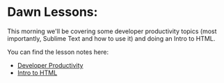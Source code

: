 # Dawn Lessons:

This morning we'll be covering some developer productivity topics (most importantly, Sublime Text and how to use it) and doing an Intro to HTML.

You can find the lesson notes here:
  * [Developer Productivity](developer_productivity.md)
  * [Intro to HTML](intro_html.md)
